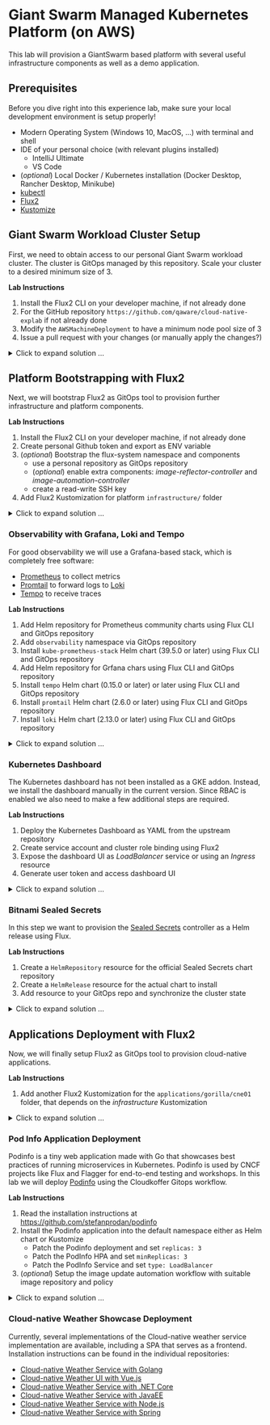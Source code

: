 # Giant Swarm Managed Kubernetes Platform (on AWS)

This lab will provision a GiantSwarm based platform with several useful infrastructure components as well
as a demo application.

## Prerequisites

Before you dive right into this experience lab, make sure your local development environment is setup properly! 

- Modern Operating System (Windows 10, MacOS, ...) with terminal and shell
- IDE of your personal choice (with relevant plugins installed)
  - IntelliJ Ultimate
  - VS Code
- (_optional_) Local Docker / Kubernetes installation (Docker Desktop, Rancher Desktop, Minikube)
- [kubectl](https://kubernetes.io/docs/tasks/tools/)
- [Flux2](https://tilt.dev)
- [Kustomize](https://kustomize.io)


## Giant Swarm Workload Cluster Setup

First, we need to obtain access to our personal Giant Swarm workload cluster. The cluster is GitOps managed by this
repository. Scale your cluster to a desired minimum size of 3.

**Lab Instructions**

1. Install the Flux2 CLI on your developer machine, if not already done
2. For the GitHub repository `https://github.com/qaware/cloud-native-explab` if not already done
3. Modify the `AWSMachineDeployment` to have a minimum node pool size of 3
4. Issue a pull request with your changes (or manually apply the changes?)

<details>
  <summary markdown="span">Click to expand solution ...</summary>

```yaml
apiVersion: infrastructure.giantswarm.io/v1alpha3
kind: AWSMachineDeployment
metadata:
  annotations:
    giantswarm.io/docs: https://docs.giantswarm.io/ui-api/management-api/crd/awsmachinedeployments.infrastructure.giantswarm.io/
  labels:
    cluster.x-k8s.io/cluster-name: ${cluster_id}
    giantswarm.io/cluster: ${cluster_id}
    giantswarm.io/machine-deployment: ${machine_deployment_id}
    giantswarm.io/organization: ${organization}
    release.giantswarm.io/version: ${release}
  name: ${machine_deployment_id}
  namespace: org-${organization}
spec:
  nodePool:
    description: Default node pool
    scaling:
      max: 5
      # set minimum size
      min: 3
```

</details>

## Platform Bootstrapping with Flux2

Next, we will bootstrap Flux2 as GitOps tool to provision further infrastructure and platform components.

**Lab Instructions**

1. Install the Flux2 CLI on your developer machine, if not already done
2. Create personal Github token and export as ENV variable
3. (_optional_) Bootstrap the flux-system namespace and components
    - use a personal repository as GitOps repository
    - (_optional_) enable extra components: _image-reflector-controller_ and _image-automation-controller_
    - create a read-write SSH key
4. Add Flux2 Kustomization for platform `infrastructure/` folder

<details>
  <summary markdown="span">Click to expand solution ...</summary>
  
  ```bash
# install the Flux2 CLI on the master node
# see https://fluxcd.io/docs/installation/
curl -s https://fluxcd.io/install.sh | sudo bash

# see https://fluxcd.io/docs/get-started/
# generate a personal Github token
export GITHUB_USER=<your-github-user>
export GITHUB_REPO=cloud-native-explab
export GITHUB_TOKEN=<your-github-token>

# bootstrap the flux-system namespace and components
# only do this if Flux is not installed on the cluster yet
flux bootstrap github \
    --owner=$GITHUB_USER \
    --repository=$GITHUB_REPO \
    --branch=main \
    --path=./clusters/gorilla/cne01 \
    --components-extra=image-reflector-controller,image-automation-controller \
    --read-write-key
    --personal         # only for user accounts, not for org accounts

# you may register a dedicated 
flux create source git $GIT_REPO \
    --url=https://github.com/$GIT_USER/$GIT_REPO \
    --branch=main \
    --interval=30s \
    --export > ./clusters/gorilla/cne01/$GIT_REPO-source.yaml

# you may need to update and modify Flux kustomization
# - infrastructure-sync.yaml

flux create kustomization infrastructure \
    --source=GitRepository/flux-system \
    --path="./infrastructure/gorilla/cne01"
    --prune=true \
    --interval=5m0s \
    --export > ./clusters/gorilla/cne01/infrastructure-sync.yaml

# manually apply the source and infrastructure manifests
kubectl apply ./clusters/gorilla/cne01/$GIT_REPO-source.yaml
kubectl apply ./clusters/gorilla/cne01/infrastructure-sync.yaml

# to manually trigger the GitOps process use the following commands
flux reconcile source git flux-system
flux reconcile kustomization infrastructure
flux get all
  ```

</details>

### Observability with Grafana, Loki and Tempo

For good observability we will use a Grafana-based stack, which is completely free software:
- [Prometheus](https://prometheus.io/) to collect metrics
- [Promtail](https://grafana.com/docs/loki/latest/clients/promtail/) to forward logs to [Loki](https://grafana.com/docs/loki/latest/)
- [Tempo](https://grafana.com/docs/tempo/latest/) to receive traces

**Lab Instructions**
1. Add Helm repository for Prometheus community charts using Flux CLI and GitOps repository
2. Add `observability` namespace via GitOps repository
3. Install `kube-prometheus-stack` Helm chart (39.5.0 or later) using Flux CLI and GitOps repository
4. Add Helm repository for Grfana chars using Flux CLI and GitOps repository
5. Install `tempo` Helm chart (0.15.0 or later) or later using Flux CLI and GitOps repository
5. Install `promtail` Helm chart (2.6.0 or later) using Flux CLI and GitOps repository
5. Install `loki` Helm chart (2.13.0 or later) using Flux CLI and GitOps repository

<details>
  <summary markdown="span">Click to expand solution ...</summary>

```bash
# we can use the Flux CLI to create the GitOps manifests for the observability stack
cd infrastructure/gorilla/cne01

# create a Helm source and release for a the kube-prometheus-stack
flux create source helm prometheus-community \
    --url=https://prometheus-community.github.io/helm-charts \
    --interval=10m0s \
    --export > observability/prometheus-community-source.yaml

flux create hr kube-prometheus-stack \
    --source=HelmRepository/prometheus-community \
    --chart=kube-prometheus-stack \
    --chart-version="39.5.0" \
    --target-namespace=observability \
    --create-target-namespace=false \
    --export > observability/kube-prometheus-stack.yaml

# create a Helm source for Grafana charts and for the individual releases
flux create source helm grafana-charts \
    --url=https://grafana.github.io/helm-charts \
    --interval=10m0s \
    --export > observability/grafana-charts-source.yaml

flux create hr tempo \
    --source=HelmRepository/grafana-charts \
    --chart=tempo \
    --chart-version=">=0.15.0 <0.16.0" \
    --target-namespace=observability \
    --create-target-namespace=false \
    --export > observability/tempo-release.yaml

flux create hr promtail \
    --source=HelmRepository/grafana-charts \
    --chart=promtail \
    --chart-version=">=2.6.0 <2.7.0" \
    --target-namespace=observability \
    --create-target-namespace=false \
    --export > observability/promtail-release.yaml

flux create hr loki \
    --source=HelmRepository/grafana-charts \
    --chart=loki \
    --chart-version=">=2.13.0 <2.13.0" \
    --target-namespace=observability \
    --create-target-namespace=false \
    --export > observability/loki-release.yaml

# to manually trigger the GitOps process use the following commands
flux reconcile source git flux-system
flux reconcile kustomization infrastructure
flux get all
```

</details>

### Kubernetes Dashboard

The Kubernetes dashboard has not been installed as a GKE addon. Instead, we install the dashboard manually in the
current version. Since RBAC is enabled we also need to make a few additional steps are required.

**Lab Instructions**

1. Deploy the Kubernetes Dashboard as YAML from the upstream repository
2. Create service account and cluster role binding using Flux2
3. Expose the dashboard UI as _LoadBalancer_ service or using an _Ingress_ resource
4. Generate user token and access dashboard UI

<details>
  <summary markdown="span">Click to expand solution ...</summary>

```bash
# change into infrastructure/ directory
take kubernetes-dashboard
kustomize create
```

Now you can add the latest recommend dashboard manifest YAML to the resources section of the kustomization.yaml
e.g. https://raw.githubusercontent.com/kubernetes/dashboard/v2.7.0/aio/deploy/recommended.yaml

```yaml
# see https://github.com/kubernetes/dashboard/blob/master/docs/user/access-control/creating-sample-user.md
# create admin-service-account.yaml in the GitOps infrastructure directory
apiVersion: v1
kind: ServiceAccount
metadata:
    name: admin-user
    namespace: kube-system
---
apiVersion: rbac.authorization.k8s.io/v1
kind: ClusterRoleBinding
metadata:
    name: admin-user
roleRef:
    apiGroup: rbac.authorization.k8s.io
    kind: ClusterRole
    name: cluster-admin
subjects:
    - kind: ServiceAccount
      name: admin-user
      namespace: kube-system
```

Now you can open and access the dashboard in your preferred browser. You could either use port-forwarding or the proxy
functionality of kubectl.

```bash
# using the proxy
kubectl proxy
open http://localhost:8001/api/v1/namespaces/kubernetes-dashboard/services/https:kubernetes-dashboard:/proxy/

# or use port forward
kubectl port-forward -n kube-system service/kubernetes-dashboard 10443:443
```

Even better is to patch the `kubernetes-dashboard` service using type `LoadBalancer` and apply it as strategic
merge patch using Kustomize.

```yaml
# create loadbalancer.yaml in the GitOps repository
apiVersion: v1
kind: Service
metadata:
  name: kubernetes-dashboard
  namespace: kubernetes-dashboard
spec:
  type: LoadBalancer

# add this to the kustomize.yaml
patchesStrategicMerge:
  - loadbalancer.yaml
```

</details>

### Bitnami Sealed Secrets

In this step we want to provision the [Sealed Secrets](https://github.com/bitnami-labs/sealed-secrets) controller as 
a Helm release using Flux.

**Lab Instructions**

1. Create a `HelmRepository` resource for the official Sealed Secrets chart repository 
2. Create a `HelmRelease` resource for the actual chart to install
3. Add resource to your GitOps repo and synchronize the cluster state

<details>
  <summary markdown="span">Click to expand solution ...</summary>

```bash
# create a dedicated directory with initial Kustomization
take sealed-secrets
kustomize create

flux create source helm sealed-secrets \
    --url=https://bitnami-labs.github.io/sealed-secrets \
    --interval=10m0s \
    --export > repository.yaml

flux create hr sealed-secrets \
    --source=HelmRepository/sealed-secrets \
    --chart=sealed-secrets \
    --release-name=sealed-secrets-controller \
    --chart-version=">=1.18.1" \
    --target-namespace=kube-system \
    --create-target-namespace=false \
    --crds=CreateReplace \
    --export > release.yaml
```

</details>


## Applications Deployment with Flux2

Now, we will finally setup Flux2 as GitOps tool to provision cloud-native applications.

**Lab Instructions**
1. Add another Flux2 Kustomization for the `applications/gorilla/cne01` folder, that depends on the _infrastructure_ Kustomization

<details>
  <summary markdown="span">Click to expand solution ...</summary>
  
  ```bash
# you may need to update and modify Flux kustomization
# - applications-sync.yaml
# - image-update-automation.yaml

flux create kustomization applications \
    --depends-on=infrastructure
    --source=GitRepository/flux-system \
    --path="./applications/gorilla/cne01"
    --prune=true \
    --interval=5m0s \
    --export > ./clusters/gorilla/cne01/applications-sync.yaml

# to manually trigger the GitOps process use the following commands
flux reconcile source git flux-system
flux reconcile kustomization applications
flux get all
  ```
</details>

### Pod Info Application Deployment

Podinfo is a tiny web application made with Go that showcases best practices of running microservices in Kubernetes. Podinfo is used by CNCF projects like Flux and Flagger for end-to-end testing and workshops. 
In this lab we will deploy [Podinfo](https://github.com/stefanprodan/podinfo) using the Cloudkoffer Gitops workflow.

**Lab Instructions**
1. Read the installation instructions at https://github.com/stefanprodan/podinfo
2. Install the Podinfo application into the default namespace either as Helm chart or Kustomize
    - Patch the Podinfo deployment and set `replicas: 3`
    - Patch the PodInfo HPA and set `minReplicas: 3`
    - Patch the PodInfo Service and set `type: LoadBalancer`
3. (_optional_) Setup the image update automation workflow with suitable image repository and policy

<details>
  <summary markdown="span">Click to expand solution ...</summary>

```bash
cd applications/gorilla/cne01

flux create source git podinfo \
    --url=https://github.com/stefanprodan/podinfo \
    --tag="6.1.8" \
    --interval=30s \
    --export > podinfo/podinfo-source.yaml

flux create kustomization podinfo \
    --source=GitRepository/podinfo \
    --path="./kustomize" \
    --prune=true \
    --interval=5m0s \
    --target-namespace=default \
    --export > podinfo/podinfo-kustomization.yaml
```

The Kustomize patches need to be added manually to the `podinfo-kustomization.yaml`.
```yaml
  images:
    - name: ghcr.io/stefanprodan/podinfo
      newName: ghcr.io/stefanprodan/podinfo # {"$imagepolicy": "flux-system:podinfo:name"}
      newTag: 6.1.8 # {"$imagepolicy": "flux-system:podinfo:tag"}
  patchesStrategicMerge:
    - apiVersion: autoscaling/v2beta2
      kind: HorizontalPodAutoscaler
      metadata:
        name: podinfo
      spec:
        minReplicas: 3
    - apiVersion: apps/v1
      kind: Deployment
      metadata:
        name: podinfo
        labels:
          lab: cloud-native-explab
      spec:
        replicas: 3
        template:
          metadata:
            labels:
              lab: cloud-native-explab
    - apiVersion: v1
      kind: Service
      metadata:
        name: podinfo
      spec:
        type: LoadBalancer
```

Then add and configure image repository and policy for the image update automation to work.
```bash
flux create image repository podinfo \
    --image=ghcr.io/stefanprodan/podinfo \
    --interval 1m0s \
    --export > podinfo/podinfo-registry.yaml

flux create image policy podinfo \
    --image-ref=podinfo \
    --select-semver="6.1.x" \
    --export > podinfo/podinfo-policy.yaml
```
</details>

### Cloud-native Weather Showcase Deployment

Currently, several implementations of the Cloud-native weather service implementation are available, including 
a SPA that serves as a frontend. Installation instructions can be found in the individual repositories:

- [Cloud-native Weather Service with Golang](https://github.com/qaware/cloud-native-weather-golang/blob/main/docs/README.md)
- [Cloud-native Weather UI with Vue.js](https://github.com/qaware/cloud-native-weather-vue3/blob/main/docs/README.md)
- [Cloud-native Weather Service with .NET Core](https://github.com/qaware/cloud-native-weather-dotnet/blob/main/docs/README.md)
- [Cloud-native Weather Service with JavaEE](https://github.com/qaware/cloud-native-weather-javaee/blob/main/docs/README.md)
- [Cloud-native Weather Service with Node.js](https://github.com/qaware/cloud-native-weather-nodejs/blob/main/docs/README.md)
- [Cloud-native Weather Service with Spring](https://github.com/qaware/cloud-native-weather-spring/blob/main/docs/README.md)

